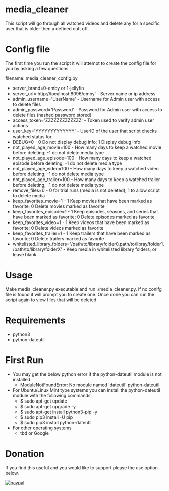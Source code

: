 # media_cleaner
This script will go through all watched videos and delete any for a specific user that is older then a defined cutt off.

# Config file 
The first time you run the script it will attempt to create the config file for you by asking a few questions

filename: media_cleaner_config.py

* server_brand=0-emby or 1-jellyfin
* server_url='http://localhost:8096/emby' - Server name or ip address
* admin_username='UserName' - Username for Admin user with access to delete files
* admin_password='Password' - Password for Admin user with access to delete files (hashed password stored)
* access_token='ZZZZZZZZZZZZZ' - Token used to verify admin user actions
* user_key='YYYYYYYYYYYYY' - UserID of the user that script checks watched status for
* DEBUG=0 - 0 Do not display debug info; 1 Display debug info
* not_played_age_movie=100 - How many days to keep a watched movie before deleting; -1 do not delete media type
* not_played_age_episode=100 - How many days to keep a watched episode before deleting; -1 do not delete media type
* not_played_age_video=100 - How many days to keep a watched video before deleting; -1 do not delete media type
* not_played_age_trailer=100 - How many days to keep a watched trailer before deleting; -1 do not delete media type
* remove_files=0 - 0 for trial runs (media is not deleted);  1 to allow script to delete media
* keep_favorites_movie=1 - 1 Keep movies that have been marked as favorite; 0 Delete movies marked as favorite
* keep_favorites_episode=1 - 1 Keep episodes, seasons, and series that have been marked as favorite; 0 Delete episodes marked as favorite
* keep_favorites_video=1 - 1 Keep videos that have been marked as favorite; 0 Delete videos marked as favorite
* keep_favorites_trailer=1 - 1 Keep trailers that have been marked as favorite; 0 Delete trailers marked as favorite
* whitelisted_library_folders='/path/to/library/folder0,path/to/libray/folder1,/path/to/library/folderX' - Keep media in whitelisted library folders; or leave blank


# Usage
Make media_cleaner.py executable and run ./media_cleaner.py.  If no conifg file is found it will prompt you to create one.  Once done you can run the script again to view files that will be deleted

# Requirements
* python3
* python-dateutil

# First Run
* You may get the below python error if the python-dateutil module is not installed
   - ModuleNotFoundError: No module named 'dateutil' python-dateutil
* For Ubuntu/Linux Mint type systems you can install the python-dateutil module with the following commands:
   - $ sudo apt-get update
   - $ sudo apt-get upgrade -y
   - $ sudo apt-get install python3-pip -y
   - $ sudo pip3 install -U pip
   - $ sudo pip3 install python-dateutil
* For other operating systems
   - tbd or Google

# Donation
If you find this useful and you would like to support please the use option below.

[![paypal](https://www.paypalobjects.com/en_US/i/btn/btn_donateCC_LG.gif)](https://www.paypal.com/cgi-bin/webscr?cmd=_donations&business=jason%2ep%2eclara%40gmail%2ecom&lc=CA&item_name=Jason%20Clara&currency_code=USD&bn=PP%2dDonationsBF%3abtn_donateCC_LG%2egif%3aNonHosted)
